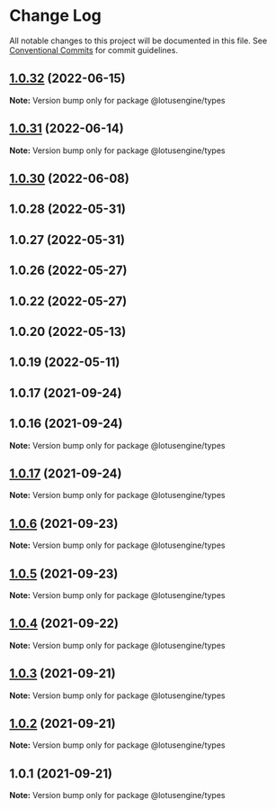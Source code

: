 # Change Log

All notable changes to this project will be documented in this file.
See [Conventional Commits](https://conventionalcommits.org) for commit guidelines.

## [1.0.32](https://github.com/lotusengine/sdk/compare/@lotusengine/types@1.0.31...@lotusengine/types@1.0.32) (2022-06-15)

**Note:** Version bump only for package @lotusengine/types





## [1.0.31](https://github.com/lotusengine/sdk/compare/@lotusengine/types@1.0.30...@lotusengine/types@1.0.31) (2022-06-14)

**Note:** Version bump only for package @lotusengine/types





## [1.0.30](https://github.com/lotusengine/sdk/compare/@lotusengine/types@1.0.6...@lotusengine/types@1.0.30) (2022-06-08)



## 1.0.28 (2022-05-31)



## 1.0.27 (2022-05-31)



## 1.0.26 (2022-05-27)



## 1.0.22 (2022-05-27)



## 1.0.20 (2022-05-13)



## 1.0.19 (2022-05-11)



## 1.0.17 (2021-09-24)



## 1.0.16 (2021-09-24)

**Note:** Version bump only for package @lotusengine/types





## [1.0.17](https://github.com/lotusengine/sdk/compare/v1.0.16...v1.0.17) (2021-09-24)

**Note:** Version bump only for package @lotusengine/types





## [1.0.6](https://github.com/lotusengine/sdk/compare/@lotusengine/types@1.0.5...@lotusengine/types@1.0.6) (2021-09-23)

**Note:** Version bump only for package @lotusengine/types





## [1.0.5](https://github.com/lotusengine/sdk/compare/@lotusengine/types@1.0.4...@lotusengine/types@1.0.5) (2021-09-23)

**Note:** Version bump only for package @lotusengine/types





## [1.0.4](https://github.com/lotusengine/lotusengine/compare/@lotusengine/types@1.0.3...@lotusengine/types@1.0.4) (2021-09-22)

**Note:** Version bump only for package @lotusengine/types





## [1.0.3](https://github.com/lotusengine/lotusengine/compare/@lotusengine/types@1.0.2...@lotusengine/types@1.0.3) (2021-09-21)

**Note:** Version bump only for package @lotusengine/types





## [1.0.2](https://github.com/lotusengine/lotusengine/compare/@lotusengine/types@1.0.1...@lotusengine/types@1.0.2) (2021-09-21)

**Note:** Version bump only for package @lotusengine/types





## 1.0.1 (2021-09-21)

**Note:** Version bump only for package @lotusengine/types
